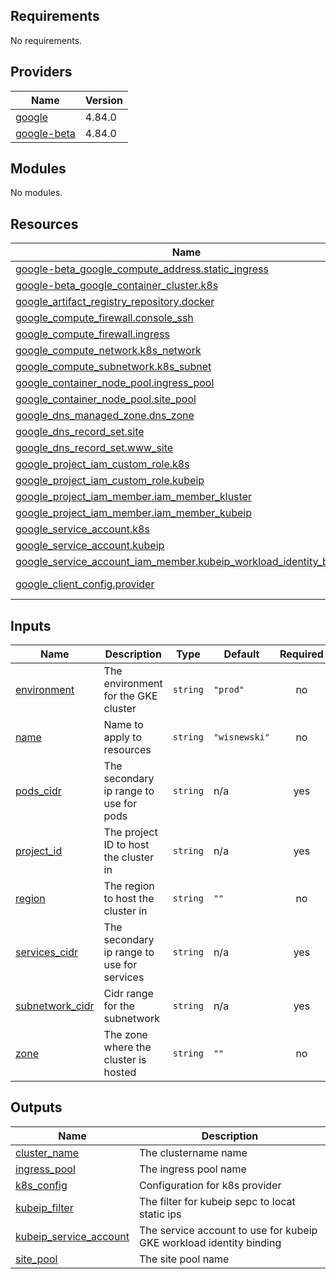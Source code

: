 ## Requirements

No requirements.

## Providers

| Name | Version |
|------|---------|
| <a name="provider_google"></a> [google](#provider\_google) | 4.84.0 |
| <a name="provider_google-beta"></a> [google-beta](#provider\_google-beta) | 4.84.0 |

## Modules

No modules.

## Resources

| Name | Type |
|------|------|
| [google-beta_google_compute_address.static_ingress](https://registry.terraform.io/providers/hashicorp/google-beta/latest/docs/resources/google_compute_address) | resource |
| [google-beta_google_container_cluster.k8s](https://registry.terraform.io/providers/hashicorp/google-beta/latest/docs/resources/google_container_cluster) | resource |
| [google_artifact_registry_repository.docker](https://registry.terraform.io/providers/hashicorp/google/latest/docs/resources/artifact_registry_repository) | resource |
| [google_compute_firewall.console_ssh](https://registry.terraform.io/providers/hashicorp/google/latest/docs/resources/compute_firewall) | resource |
| [google_compute_firewall.ingress](https://registry.terraform.io/providers/hashicorp/google/latest/docs/resources/compute_firewall) | resource |
| [google_compute_network.k8s_network](https://registry.terraform.io/providers/hashicorp/google/latest/docs/resources/compute_network) | resource |
| [google_compute_subnetwork.k8s_subnet](https://registry.terraform.io/providers/hashicorp/google/latest/docs/resources/compute_subnetwork) | resource |
| [google_container_node_pool.ingress_pool](https://registry.terraform.io/providers/hashicorp/google/latest/docs/resources/container_node_pool) | resource |
| [google_container_node_pool.site_pool](https://registry.terraform.io/providers/hashicorp/google/latest/docs/resources/container_node_pool) | resource |
| [google_dns_managed_zone.dns_zone](https://registry.terraform.io/providers/hashicorp/google/latest/docs/resources/dns_managed_zone) | resource |
| [google_dns_record_set.site](https://registry.terraform.io/providers/hashicorp/google/latest/docs/resources/dns_record_set) | resource |
| [google_dns_record_set.www_site](https://registry.terraform.io/providers/hashicorp/google/latest/docs/resources/dns_record_set) | resource |
| [google_project_iam_custom_role.k8s](https://registry.terraform.io/providers/hashicorp/google/latest/docs/resources/project_iam_custom_role) | resource |
| [google_project_iam_custom_role.kubeip](https://registry.terraform.io/providers/hashicorp/google/latest/docs/resources/project_iam_custom_role) | resource |
| [google_project_iam_member.iam_member_kluster](https://registry.terraform.io/providers/hashicorp/google/latest/docs/resources/project_iam_member) | resource |
| [google_project_iam_member.iam_member_kubeip](https://registry.terraform.io/providers/hashicorp/google/latest/docs/resources/project_iam_member) | resource |
| [google_service_account.k8s](https://registry.terraform.io/providers/hashicorp/google/latest/docs/resources/service_account) | resource |
| [google_service_account.kubeip](https://registry.terraform.io/providers/hashicorp/google/latest/docs/resources/service_account) | resource |
| [google_service_account_iam_member.kubeip_workload_identity_binding](https://registry.terraform.io/providers/hashicorp/google/latest/docs/resources/service_account_iam_member) | resource |
| [google_client_config.provider](https://registry.terraform.io/providers/hashicorp/google/latest/docs/data-sources/client_config) | data source |

## Inputs

| Name | Description | Type | Default | Required |
|------|-------------|------|---------|:--------:|
| <a name="input_environment"></a> [environment](#input\_environment) | The environment for the GKE cluster | `string` | `"prod"` | no |
| <a name="input_name"></a> [name](#input\_name) | Name to apply to resources | `string` | `"wisnewski"` | no |
| <a name="input_pods_cidr"></a> [pods\_cidr](#input\_pods\_cidr) | The secondary ip range to use for pods | `string` | n/a | yes |
| <a name="input_project_id"></a> [project\_id](#input\_project\_id) | The project ID to host the cluster in | `string` | n/a | yes |
| <a name="input_region"></a> [region](#input\_region) | The region to host the cluster in | `string` | `""` | no |
| <a name="input_services_cidr"></a> [services\_cidr](#input\_services\_cidr) | The secondary ip range to use for services | `string` | n/a | yes |
| <a name="input_subnetwork_cidr"></a> [subnetwork\_cidr](#input\_subnetwork\_cidr) | Cidr range for the subnetwork | `string` | n/a | yes |
| <a name="input_zone"></a> [zone](#input\_zone) | The zone where the cluster is hosted | `string` | `""` | no |

## Outputs

| Name | Description |
|------|-------------|
| <a name="output_cluster_name"></a> [cluster\_name](#output\_cluster\_name) | The clustername name |
| <a name="output_ingress_pool"></a> [ingress\_pool](#output\_ingress\_pool) | The ingress pool name |
| <a name="output_k8s_config"></a> [k8s\_config](#output\_k8s\_config) | Configuration for k8s provider |
| <a name="output_kubeip_filter"></a> [kubeip\_filter](#output\_kubeip\_filter) | The filter for kubeip sepc to locat static ips |
| <a name="output_kubeip_service_account"></a> [kubeip\_service\_account](#output\_kubeip\_service\_account) | The service account to use for kubeip GKE workload identity binding |
| <a name="output_site_pool"></a> [site\_pool](#output\_site\_pool) | The site pool name |
